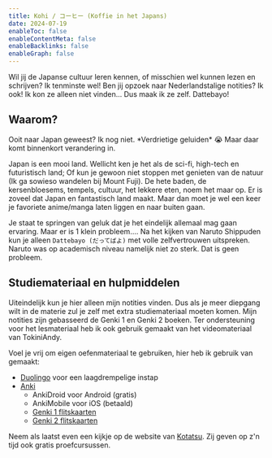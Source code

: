 ```yaml
---
title: Kohi / コーヒー (Koffie in het Japans)
date: 2024-07-19
enableToc: false
enableContentMeta: false
enableBacklinks: false
enableGraph: false
---
```

Wil jij de Japanse cultuur leren kennen, of misschien wel kunnen lezen en schrijven? Ik tenminste wel! Ben jij opzoek naar Nederlandstalige notities? Ik ook! Ik kon ze alleen niet vinden... Dus maak ik ze zelf. Dattebayo!

## Waarom?
Ooit naar Japan geweest? Ik nog niet. \*Verdrietige geluiden\* 😭 Maar daar komt binnenkort verandering in.

Japan is een mooi land. Wellicht ken je het als de sci-fi, high-tech en futuristisch land; Of kun je gewoon niet stoppen met genieten van de natuur (Ik ga sowieso wandelen bij Mount Fuji). De hete baden, de kersenbloesems, tempels, cultuur, het lekkere eten, noem het maar op. Er is zoveel dat Japan en fantastisch land maakt. Maar dan moet je wel een keer je favoriete anime/manga laten liggen en naar buiten gaan.

Je staat te springen van geluk dat je het eindelijk allemaal mag gaan ervaring. Maar er is 1 klein probleem.... Na het kijken van Naruto Shippuden kun je alleen `Dattebayo (だってばよ)` met volle zelfvertrouwen uitspreken. Naruto was op academisch niveau namelijk niet zo sterk. Dat is geen probleem.

## Studiemateriaal en hulpmiddelen
Uiteindelijk kun je hier alleen mijn notities vinden. Dus als je meer diepgang wilt in de materie zul je zelf met extra studiemateriaal moeten komen. Mijn notities zijn gebasseerd de Genki 1 en Genki 2 boeken. Ter ondersteuning voor het lesmateriaal heb ik ook gebruik gemaakt van het videomateriaal van TokiniAndy.

Voel je vrij om eigen oefenmateriaal te gebruiken, hier heb ik gebruik van gemaakt:
- [Duolingo](https://www.duolingo.com) voor een laagdrempelige instap
- [Anki](https://ankiweb.net)
    - AnkiDroid voor Android (gratis)
    - AnkiMobile voor iOS (betaald)
    - <a href="https://ankiweb.net/shared/info/1742947823" target="_blank">Genki 1 flitskaarten</a>
    - <a href="https://ankiweb.net/shared/info/969261095" target="_blank">Genki 2 flitskaarten</a>

Neem als laatst even een kijkje op de website van <a href="https://www.kotatsu.nl" target="_blank">Kotatsu</a>. Zij geven op z'n tijd ook gratis proefcursussen.

